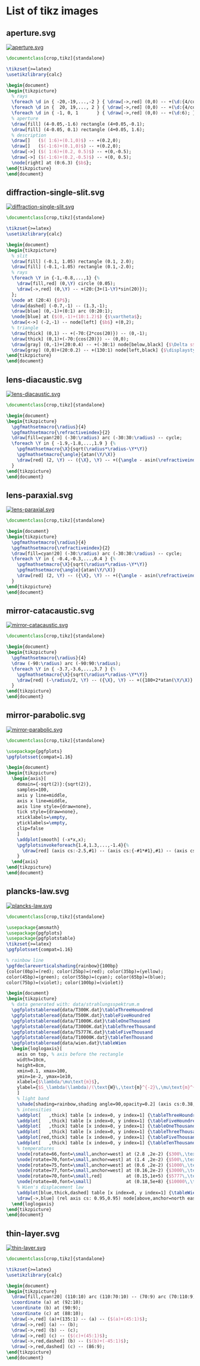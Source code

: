 # List of tikz images
## aperture.svg
[![aperture.svg](optics/aperture/aperture.svg "aperture.svg")](optics/aperture/aperture.svg)
~~~.tex
\documentclass[crop,tikz]{standalone}

\tikzset{>=latex}
\usetikzlibrary{calc}

\begin{document}
\begin{tikzpicture}
  % rays
  \foreach \d in { -20,-19,...,-2 } { \draw[->,red] (0,0) -- +(\d:{4/cos(\d)}); };
  \foreach \d in {  20, 19,..., 2 } { \draw[->,red] (0,0) -- +(\d:{4/cos(\d)}); };
  \foreach \d in { -1, 0, 1       } { \draw[->,red] (0,0) -- +(\d:6); };
  % aperture
  \draw[fill] (4-0.05,-1.6) rectangle (4+0.05,-0.1);
  \draw[fill] (4-0.05, 0.1) rectangle (4+0.05, 1.6);
  % description
  \draw[]   ($( 1:6)+(0.1,0)$) -- +(0.2,0);
  \draw[]   ($(-1:6)+(0.1,0)$) -- +(0.2,0);
  \draw[->] ($( 1:6)+(0.2, 0.5)$) -- +(0,-0.5);
  \draw[->] ($(-1:6)+(0.2,-0.5)$) -- +(0, 0.5);
  \node[right] at (0:6.3) {$b$};
\end{tikzpicture}
\end{document}
~~~
## diffraction-single-slit.svg
[![diffraction-single-slit.svg](optics/diffraction-single-slit/diffraction-single-slit.svg "diffraction-single-slit.svg")](optics/diffraction-single-slit/diffraction-single-slit.svg)
~~~.tex
\documentclass[crop,tikz]{standalone}

\tikzset{>=latex}
\usetikzlibrary{calc}

\begin{document}
\begin{tikzpicture}
  % slit
  \draw[fill] (-0.1, 1.05) rectangle (0.1, 2.0);
  \draw[fill] (-0.1,-1.05) rectangle (0.1,-2.0);
  % rays
  \foreach \Y in {-1,-0.8,...,1} {%
    \draw[fill,red] (0,\Y) circle (0.05);
    \draw[->,red] (0,\Y) -- +(20:{3+(1-\Y)*sin(20)});
  };
  \node at (20:4) {$P$};
  \draw[dashed] (-0.7,-1) -- (1.3,-1);
  \draw[blue] (0,-1)+(0:1) arc (0:20:1);
  \node[blue] at ($(0,-1)+(10:1.2)$) {$\vartheta$};
  \draw[<->] (-2,-1) -- node[left] {$b$} +(0,2);
  % triangle
  \draw[thick] (0,1) -- +(-70:{2*cos(20)}) -- (0,-1);
  \draw[thick] (0,1)+(-70:{cos(20)}) -- (0,0);
  \draw[gray] (0,-1)+(20:0.4) -- +(-30:1) node[below,black] {$\Delta s$};
  \draw[gray] (0,0)+(20:0.2) -- +(130:1) node[left,black] {$\displaystyle\frac{\Delta s}{2}$};
\end{tikzpicture}
\end{document}
~~~
## lens-diacaustic.svg
[![lens-diacaustic.svg](optics/lens-diacaustic/lens-diacaustic.svg "lens-diacaustic.svg")](optics/lens-diacaustic/lens-diacaustic.svg)
~~~.tex
\documentclass[crop,tikz]{standalone}

\begin{document}
\begin{tikzpicture}
  \pgfmathsetmacro{\radius}{4}
  \pgfmathsetmacro{\refractiveindex}{2}
  \draw[fill=cyan!20] (-30:\radius) arc (-30:30:\radius) -- cycle;
  \foreach \Y in { -1.9,-1.8,...,1.9 } {%
    \pgfmathsetmacro{\X}{sqrt(\radius*\radius-\Y*\Y)}
    \pgfmathsetmacro{\angle}{atan(\Y/\X)}
    \draw[red] (2, \Y) -- ({\X}, \Y) -- +({\angle - asin(\refractiveindex*sin(\angle))}:4);
  }
\end{tikzpicture}
\end{document}
~~~
## lens-paraxial.svg
[![lens-paraxial.svg](optics/lens-paraxial/lens-paraxial.svg "lens-paraxial.svg")](optics/lens-paraxial/lens-paraxial.svg)
~~~.tex
\documentclass[crop,tikz]{standalone}

\begin{document}
\begin{tikzpicture}
  \pgfmathsetmacro{\radius}{4}
  \pgfmathsetmacro{\refractiveindex}{2}
  \draw[fill=cyan!20] (-30:\radius) arc (-30:30:\radius) -- cycle;
  \foreach \Y in { -0.4,-0.3,...,0.4 } {%
    \pgfmathsetmacro{\X}{sqrt(\radius*\radius-\Y*\Y)}
    \pgfmathsetmacro{\angle}{atan(\Y/\X)}
    \draw[red] (2, \Y) -- ({\X}, \Y) -- +({\angle - asin(\refractiveindex*sin(\angle))}:5);
  }
\end{tikzpicture}
\end{document}
~~~
## mirror-catacaustic.svg
[![mirror-catacaustic.svg](optics/mirror-catacaustic/mirror-catacaustic.svg "mirror-catacaustic.svg")](optics/mirror-catacaustic/mirror-catacaustic.svg)
~~~.tex
\documentclass[crop,tikz]{standalone}

\begin{document}
\begin{tikzpicture}
  \pgfmathsetmacro{\radius}{4}
  \draw (-90:\radius) arc (-90:90:\radius);
  \foreach \Y in { -3.7,-3.6,...,3.7 } {%
    \pgfmathsetmacro{\X}{sqrt(\radius*\radius-\Y*\Y)}
    \draw[red] (-\radius/2, \Y) -- ({\X}, \Y) -- +({180+2*atan(\Y/\X)}:3);
  }
\end{tikzpicture}
\end{document}
~~~
## mirror-parabolic.svg
[![mirror-parabolic.svg](optics/mirror-parabolic/mirror-parabolic.svg "mirror-parabolic.svg")](optics/mirror-parabolic/mirror-parabolic.svg)
~~~.tex
\documentclass[crop,tikz]{standalone}

\usepackage{pgfplots}
\pgfplotsset{compat=1.16}

\begin{document}
\begin{tikzpicture}
  \begin{axis}[
    domain={-sqrt(2)}:{sqrt(2)},
    samples=100,
    axis y line=middle,
    axis x line=middle,
    axis line style={draw=none},
    tick style={draw=none},
    xticklabels=\empty,
    yticklabels=\empty,
    clip=false
    ]
    \addplot[smooth] (-x*x,x);
    \pgfplotsinvokeforeach{1.4,1.3,...,-1.4}{%
      \draw[red] (axis cs:-2.5,#1) -- (axis cs:{-#1*#1},#1) -- (axis cs:-0.25,0);
    }
  \end{axis}
\end{tikzpicture}
\end{document}
~~~
## plancks-law.svg
[![plancks-law.svg](optics/plancks-law/plancks-law.svg "plancks-law.svg")](optics/plancks-law/plancks-law.svg)
~~~.tex
\documentclass[crop,tikz]{standalone}

\usepackage{amsmath}
\usepackage{pgfplots}
\usepackage{pgfplotstable}
\tikzset{>=latex}
\pgfplotsset{compat=1.16}

% rainbow line
\pgfdeclareverticalshading{rainbow}{100bp}
{color(0bp)=(red); color(25bp)=(red); color(35bp)=(yellow);
color(45bp)=(green); color(55bp)=(cyan); color(65bp)=(blue);
color(75bp)=(violet); color(100bp)=(violet)}

\begin{document}
\begin{tikzpicture}
  % data generated with: data/strahlungsspektrum.m
  \pgfplotstableread{data/T300K.dat}\tableThreeHoundred
  \pgfplotstableread{data/T500K.dat}\tableFiveHoundred
  \pgfplotstableread{data/T1000K.dat}\tableOneThousand
  \pgfplotstableread{data/T3000K.dat}\tableThreeThousand
  \pgfplotstableread{data/T5777K.dat}\tableFiveThousand
  \pgfplotstableread{data/T10000K.dat}\tableTenThousand
  \pgfplotstableread{data/wien.dat}\tableWien
  \begin{loglogaxis}[
    axis on top, % axis before the rectangle
    width=10cm,
    height=8cm,
    xmin=0.1, xmax=100,
    ymin=1e-2, ymax=1e10,
    xlabel={$\lambda/\mu\text{m}$},
    ylabel={$S_\lambda(\lambda)/(\text{W}\,\text{m}^{-2}\,\mu\text{m}^{-1})$}
    ]
    % light band
    \shade[shading=rainbow,shading angle=90,opacity=0.2] (axis cs:0.38,1e-2) rectangle (axis cs:0.78,1e10);
    % intensities
    \addplot[   ,thick] table [x index=0, y index=1] {\tableThreeHoundred};
    \addplot[   ,thick] table [x index=0, y index=1] {\tableFiveHoundred};
    \addplot[   ,thick] table [x index=0, y index=1] {\tableOneThousand};
    \addplot[   ,thick] table [x index=0, y index=1] {\tableThreeThousand};
    \addplot[red,thick] table [x index=0, y index=1] {\tableFiveThousand};
    \addplot[   ,thick] table [x index=0, y index=1] {\tableTenThousand};
    % temperatures
    \node[rotate=66,font=\small,anchor=west] at (2.8 ,2e-2) {$300\,\text{K}$};
    \node[rotate=70,font=\small,anchor=west] at (1.4 ,2e-2) {$500\,\text{K}$};
    \node[rotate=75,font=\small,anchor=west] at (0.6 ,2e-2) {$1000\,\text{K}$};
    \node[rotate=77,font=\small,anchor=west] at (0.16,2e-2) {$3000\,\text{K}$};
    \node[rotate=70,font=\small,red]         at (0.15,1e+5) {$5777\,\text{K}$};
    \node[rotate=40,font=\small]             at (0.18,5e+8) {$10000\,\text{K}$};
    % Wien's displacement law
    \addplot[blue,thick,dashed] table [x index=0, y index=1] {\tableWien};
    \draw[->,blue] (rel axis cs: 0.95,0.95) node[above,anchor=north east,align=center,fill=white] {Wien'sches\\ Verschiebungsgesetz} -- (2.5,2e5);
  \end{loglogaxis}
\end{tikzpicture}
\end{document}
~~~
## thin-layer.svg
[![thin-layer.svg](optics/thin-layer/thin-layer.svg "thin-layer.svg")](optics/thin-layer/thin-layer.svg)
~~~.tex
\documentclass[crop,tikz]{standalone}

\tikzset{>=latex}
\usetikzlibrary{calc}

\begin{document}
\begin{tikzpicture}
  \draw[fill,cyan!20] (110:10) arc (110:70:10) -- (70:9) arc (70:110:9) -- cycle;
  \coordinate (a) at (92:10);
  \coordinate (b) at (90:9);
  \coordinate (c) at (88:10);
  \draw[->,red] (a)+(135:1) -- (a) -- ($(a)+(45:1)$);
  \draw[->,red] (a) -- (b);
  \draw[->,red] (b) -- (c);
  \draw[->,red] (c) -- ($(c)+(45:1)$);
  \draw[->,red,dashed] (b) -- ($(b)+(-45:1)$);
  \draw[->,red,dashed] (c) -- (86:9);
\end{tikzpicture}
\end{document}
~~~
